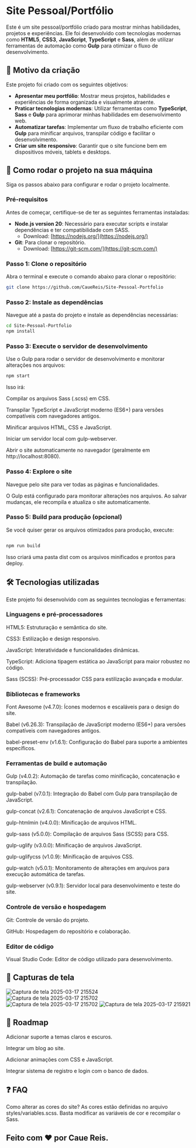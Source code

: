 # Site Pessoal/Portfólio

Este é um site pessoal/portfólio criado para mostrar minhas habilidades, projetos e experiências. Ele foi desenvolvido com tecnologias modernas como **HTML5**, **CSS3**, **JavaScript**, **TypeScript** e **Sass**, além de utilizar ferramentas de automação como **Gulp** para otimizar o fluxo de desenvolvimento.

## 🎯 Motivo da criação

Este projeto foi criado com os seguintes objetivos:
- **Apresentar meu portfólio**: Mostrar meus projetos, habilidades e experiências de forma organizada e visualmente atraente.
- **Praticar tecnologias modernas**: Utilizar ferramentas como **TypeScript**, **Sass** e **Gulp** para aprimorar minhas habilidades em desenvolvimento web.
- **Automatizar tarefas**: Implementar um fluxo de trabalho eficiente com **Gulp** para minificar arquivos, transpilar código e facilitar o desenvolvimento.
- **Criar um site responsivo**: Garantir que o site funcione bem em dispositivos móveis, tablets e desktops.


## 🚀 Como rodar o projeto na sua máquina

Siga os passos abaixo para configurar e rodar o projeto localmente.

### Pré-requisitos
Antes de começar, certifique-se de ter as seguintes ferramentas instaladas:
- **Node.js version 20**: Necessário para executar scripts e instalar dependências e ter compatibilidade com SASS.
  - Download: [https://nodejs.org/](https://nodejs.org/)
- **Git**: Para clonar o repositório.
  - Download: [https://git-scm.com/](https://git-scm.com/)

### Passo 1: Clone o repositório
Abra o terminal e execute o comando abaixo para clonar o repositório:
```bash
git clone https://github.com/CaueReis/Site-Pessoal-Portfolio
```

### Passo 2: Instale as dependências
Navegue até a pasta do projeto e instale as dependências necessárias:

```bash
cd Site-Pessoal-Portfolio
npm install
```

### Passo 3: Execute o servidor de desenvolvimento
Use o Gulp para rodar o servidor de desenvolvimento e monitorar alterações nos arquivos:

```bash
npm start
```
Isso irá:

Compilar os arquivos Sass (.scss) em CSS.

Transpilar TypeScript e JavaScript moderno (ES6+) para versões compatíveis com navegadores antigos.

Minificar arquivos HTML, CSS e JavaScript.

Iniciar um servidor local com gulp-webserver.

Abrir o site automaticamente no navegador (geralmente em http://localhost:8080).

### Passo 4: Explore o site
Navegue pelo site para ver todas as páginas e funcionalidades.

O Gulp está configurado para monitorar alterações nos arquivos. Ao salvar mudanças, ele recompila e atualiza o site automaticamente.

### Passo 5: Build para produção (opcional)
Se você quiser gerar os arquivos otimizados para produção, execute:

```bash

npm run build
```

Isso criará uma pasta dist com os arquivos minificados e prontos para deploy.



## 🛠️ Tecnologias utilizadas
Este projeto foi desenvolvido com as seguintes tecnologias e ferramentas:

### Linguagens e pré-processadores

HTML5: Estruturação e semântica do site.

CSS3: Estilização e design responsivo.

JavaScript: Interatividade e funcionalidades dinâmicas.

TypeScript: Adiciona tipagem estática ao JavaScript para maior robustez no código.

Sass (SCSS): Pré-processador CSS para estilização avançada e modular.

### Bibliotecas e frameworks

Font Awesome (v4.7.0): Ícones modernos e escaláveis para o design do site.

Babel (v6.26.3): Transpilação de JavaScript moderno (ES6+) para versões compatíveis com navegadores antigos.

babel-preset-env (v1.6.1): Configuração do Babel para suporte a ambientes específicos.

### Ferramentas de build e automação

Gulp (v4.0.2): Automação de tarefas como minificação, concatenação e transpilação.

gulp-babel (v7.0.1): Integração do Babel com Gulp para transpilação de JavaScript.

gulp-concat (v2.6.1): Concatenação de arquivos JavaScript e CSS.

gulp-htmlmin (v4.0.0): Minificação de arquivos HTML.

gulp-sass (v5.0.0): Compilação de arquivos Sass (SCSS) para CSS.

gulp-uglify (v3.0.0): Minificação de arquivos JavaScript.

gulp-uglifycss (v1.0.9): Minificação de arquivos CSS.

gulp-watch (v5.0.1): Monitoramento de alterações em arquivos para execução automática de tarefas.

gulp-webserver (v0.9.1): Servidor local para desenvolvimento e teste do site.

### Controle de versão e hospedagem

Git: Controle de versão do projeto.

GitHub: Hospedagem do repositório e colaboração.

### Editor de código

Visual Studio Code: Editor de código utilizado para desenvolvimento.

## 📸 Capturas de tela

![Captura de tela 2025-03-17 215524](https://github.com/user-attachments/assets/433b90e8-27fd-43c5-98d5-1d0f17f9057e)
![Captura de tela 2025-03-17 215702](https://github.com/user-attachments/assets/e79fde37-802c-4810-a1bd-76a1504193de)
![Captura de tela 2025-03-17 215702](https://github.com/user-attachments/assets/7ed02f64-0c85-4ccb-a3ed-abe842b65f69)
![Captura de tela 2025-03-17 215921](https://github.com/user-attachments/assets/fee50f90-9b7e-4b73-b110-91ccc064bd03)

## 🚧 Roadmap
Adicionar suporte a temas claros e escuros.

Integrar um blog ao site.

Adicionar animações com CSS e JavaScript.

Integrar sistema de registro e login com o banco de dados.

## ❓ FAQ
Como alterar as cores do site?
As cores estão definidas no arquivo styles/variables.scss. Basta modificar as variáveis de cor e recompilar o Sass.

## Feito com ❤️ por Caue Reis.
